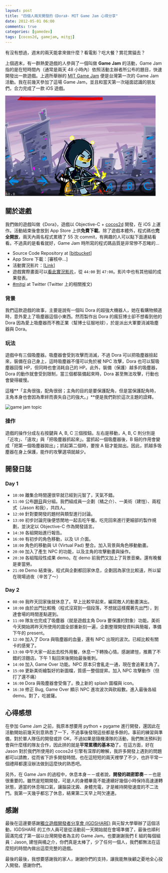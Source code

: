 ```yaml
---
layout: post
title: "四個人兩天開發的《Dora》- MIT Game Jam 心得分享"
date: 2012-05-01 06:00
comments: true
categories: [gamedev]
tags: [cocos2d, gamejam, mitgj]
---
```


有沒有想過，週末的兩天能拿來做什麼？看電影？吃大餐？賞花賞貓去？

上個週末，有一群熱愛遊戲的人參與了一個叫做 **Game Jam** 的活動，Game Jam 指的是在短時間內（通常是兩天 48 小時內）依照活動主辦者所公布的題目，快速開發出一款遊戲。上週所舉辦的 [MIT Game Jam](http://igdshare.org/mitjam) 便是台灣第一次的 Game Jam 活動。我在前幾天參加了這場 Game Jam，並且和當天第一次碰面認識的朋友們，合力完成了一款 iOS 遊戲。

![dora the game](/images/2012/2012-05-02-dora-in-game.png)

<!-- more -->

## 關於遊戲

我們做的遊戲叫做《Dora》，遊戲以 Objective-C + [cocos2d](http://www.cocos2d-iphone.org/) 開發，在 iOS 上運作。活動結束後會放到 App Store 上供**免費下載**。除了遊戲本體外，程式碼也**完全開放**，兩天內兩名程式累積了 55 次 commit，有興趣的人可以點下面連結看看。不過真的是看看就好，Game Jam 時所寫的程式碼品質是非常慘不忍睹的…

- Source Code Repository at [[bitbucket](https://bitbucket.org/ninjitaru/dora/overview)]
- App Store 下載：[審核中...]
- 活動實況影片：[[Link](http://www.twitch.tv/igdshare)]
- 遊戲實際畫面可以[看此實況影片](http://www.twitch.tv/igdshare/b/316542229)，從 `44:00` 到 `47:00`。影片中也有其他組的成果發表。
- [#mitgj](https://twitter.com/#!/search/realtime/%23mitgj) at Twitter (Twitter 上的相關推文)

### 背景

我們這款遊戲的故事，主要是說有一個叫 Dora 的超強大機器人，她在看購物頻道時，意外愛上了吸塵器這個小東西。然而製作出 Dora 的瘋狂博士卻不想看到他的 Dora 因為愛上吸塵器而不務正業（幫博士征服地球），於是派出大軍要消滅吸塵器與 Dora。

### 玩法

遊戲中有三個吸塵器。吸塵器會受到攻擊而消滅，不過 Dora 可以把吸塵器撿起來，裝備在自己身上，這時吸塵器不僅可以免於被 NPC 攻擊，Dora 也可以幫吸塵器回復 HP，但同時也會消耗自己的 HP。此外，裝備（保護）越多的吸塵器，Dora 的動作就會受到限制，當三個都裝備起來時，Dora 甚至無法攻擊，行動也會變得緩慢。

這種**「主角很強，配角很弱；主角的目的是要保護配角，但是當保護配角時，主角本身也會因為牽絆而喪失自己的強大。」**便是我們對於這次主題的詮釋。

![game jam topic](https://lh3.googleusercontent.com/-0_IFEGvl0RY/T55CI7QZg3I/AAAAAAAACVg/p0-Zxf8B3P8/s640/Theme03.png)

### 操作

遊戲的操作分成左右按鍵與 A, B, C 三個按鈕。左右是移動，A, B, C 則分別是「近攻」、「遠攻」與「把吸塵器抓起來」。當抓起一個吸塵器後，B 鈕的作用會變成「把第一個吸塵器拋出」；抓起第二個時，要按 A 鈕才能拋出。因此，抓越多吸塵器在身上保護，能作的攻擊選項就越少。

## 開發日誌

### Day 1

- `10:00` 離集合時間還很早就已經到元智了，天氣不錯。
- `11:00` 公布[題目](http://igdshare.org/content/MITGJ)與分組。我們組成員一企劃（橘之介）、一美術（建愷）、兩程式（Jason 和我），共四人。
- `12:00` 針對要開發的題材與類型進行討論。
- `13:00` 初步討論完後便悠閒地一起去吃午餐。吃完回來進行更細部的製作規劃，並決定以 Objective-C 作為開發語言。
- `14:30` 各組開始進行報告。
- `16:00` 有初步的角色移動，以及 UI 介面。
- `18:00` 角色的移動與 UI (Virtual Pad) 整合。加入背景與角色移動動畫。
- `20:00` 加入了產生 NPC 的功能，以及主角的攻擊動畫與操作。
- `20:30` 各組階段性成果 demo。在 demo 前我們又加上了背景音樂。還有晚餐是麥當勞。
- `21:00` Demo 結束後，程式與企劃都回家休息，企劃因為家住比較遠，所以留在現場過夜（辛苦了～）

### Day 2

- `08:00` 我昨天回家後就休息了。早上比較早起來，編寫敵人的動畫演出。
- `10:00` 由於出門比較晚（程式沒寫到一個段落，不想就這樣擱著先出門），到達會場的時間差點遲到。
- `11:00` 隊友也完成了吸塵器（就是遊戲主角 Dora 要保護的對象）功能。美術今天開始將昨天所使用的圖全部重新刻一遍，企劃整理開發資料與簡報，準備下午的 present。
- `12:00` 加入了 Dora 與吸塵器的血量，還有 NPC 出現的波次。已經比較有關卡的感覺了。
- `13:00` 中午大家一起出去校外用餐，休息一下轉換心情。感謝建愷，推薦了不錯的涼麵店。下午 1 點回來後開始最後衝刺。
- `14:00` 加入 Game Over 功能。NPC 原本只會亂走一通，現在會追著主角了。
- `15:00` 更新美術繪製好的新圖檔，質感一整個提昇。加入 NPC 攻擊動作（但打了還不痛）
- `16:00` Dora 與吸塵器會受傷了。換上新的 splash 圖檔與 icon。
- `16:30` 修正 Bug, Game Over 顯示 NPC 進攻波次與砍殺數。進入最後各組 demo。對了，吃披薩。

## 心得感想

在參加 Game Jam 之前，我原本想要用 python + pygame 進行開發，還因此在活動開始前幾天刻意熟悉了一下，不過事後發現這些都是多餘的。事前的練習與準備，對於單人隊伍的開發或許 OK，不過如果是隨機湊隊的活動，我們無法預料到會與什麼樣的隊友合作，因此拼的就是**平常累積的基本功**了。在這方面，好在 Jason 對於我們所使用的 cocos2d 引擎有深厚的瞭解，我許多開發上遇到的問題都可以請教，從而省下許多開發時間。也在這短短的兩天裡學了不少，也許平常一個禮拜都還沒辦法做到這麼快的熟悉吧。

另外，在 Game Jam 的過程中，休息本身－－或者說，**開發的疏密節奏**－－也是很重要的。雖然是短期開發，可是人的身體畢竟不能連續好幾個小時保持高速運轉狀態，適當的休息喘口氣，讓腦袋沈澱、身體充電，才是維持開發速度的不二法門。我第一天幾乎都忘了休息，結果第二天早上呵欠連連。

## 感謝

最後在這邊要感謝[獨立遊戲開發者分享會 (IGDSHARE)](http://igdshare.org/) 與元智大學舉辦了這個活動，IGDSHARE 的工作人員可是從活動前一天開始就在會場準備了，最後也順利圓滿完成了第一屆以台灣開發者為主的 Game Jam。也要謝謝我們 E 組的每個組員：Jason, 建愷與橘之介，你們真是太棒了，少了任何一個人，我們都無法在這麼短的時間內做出這麼完整的遊戲。

最後的最後，我想要感謝我的家人，謝謝你們的支持，讓我能無後顧之憂地全心投入開發。感謝你們。